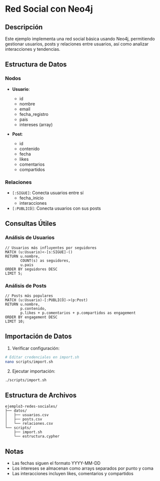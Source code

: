 # Red Social con Neo4j

## Descripción

Este ejemplo implementa una red social básica usando Neo4j, permitiendo gestionar usuarios, posts y relaciones entre usuarios, así como analizar interacciones y tendencias.

## Estructura de Datos

### Nodos

- **Usuario**:

  - id
  - nombre
  - email
  - fecha_registro
  - pais
  - intereses (array)

- **Post**:
  - id
  - contenido
  - fecha
  - likes
  - comentarios
  - compartidos

### Relaciones

- `[:SIGUE]`: Conecta usuarios entre sí
  - fecha_inicio
  - interacciones
- `[:PUBLICÓ]`: Conecta usuarios con sus posts

## Consultas Útiles

### Análisis de Usuarios

```cypher
// Usuarios más influyentes por seguidores
MATCH (u:Usuario)<-[s:SIGUE]-()
RETURN u.nombre,
       COUNT(s) as seguidores,
       u.pais
ORDER BY seguidores DESC
LIMIT 5;
```

### Análisis de Posts

```cypher
// Posts más populares
MATCH (u:Usuario)-[:PUBLICÓ]->(p:Post)
RETURN u.nombre,
       p.contenido,
       p.likes + p.comentarios + p.compartidos as engagement
ORDER BY engagement DESC
LIMIT 10;
```

## Importación de Datos

1. Verificar configuración:

```bash
# Editar credenciales en import.sh
nano scripts/import.sh
```

2. Ejecutar importación:

```bash
./scripts/import.sh
```

## Estructura de Archivos

```
ejemplo3-redes-sociales/
├── datos/
│   ├── usuarios.csv
│   ├── posts.csv
│   └── relaciones.csv
└── scripts/
    ├── import.sh
    └── estructura.cypher
```

## Notas

- Las fechas siguen el formato YYYY-MM-DD
- Los intereses se almacenan como arrays separados por punto y coma
- Las interacciones incluyen likes, comentarios y compartidos
